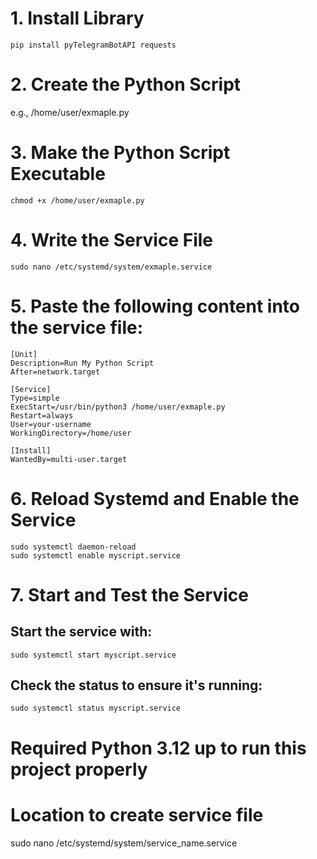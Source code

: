 # 1. Install Library
  ```
  pip install pyTelegramBotAPI requests
  ```
# 2. Create the Python Script
  e.g., /home/user/exmaple.py
# 3. Make the Python Script Executable
  ```
  chmod +x /home/user/exmaple.py
  ```
# 4. Write the Service File
  ```
  sudo nano /etc/systemd/system/exmaple.service
  ```
# 5. Paste the following content into the service file:
  ```
  [Unit]
  Description=Run My Python Script
  After=network.target
  
  [Service]
  Type=simple
  ExecStart=/usr/bin/python3 /home/user/exmaple.py
  Restart=always
  User=your-username
  WorkingDirectory=/home/user
  
  [Install]
  WantedBy=multi-user.target
  ```
# 6. Reload Systemd and Enable the Service

  ```
  sudo systemctl daemon-reload
  sudo systemctl enable myscript.service
  ```
# 7. Start and Test the Service
  ## Start the service with:
  ```
  sudo systemctl start myscript.service
  ```
  ## Check the status to ensure it's running:
  ```
  sudo systemctl status myscript.service
  ```


# Required Python 3.12 up to run this project properly

# Location to create service file
sudo nano /etc/systemd/system/service_name.service
